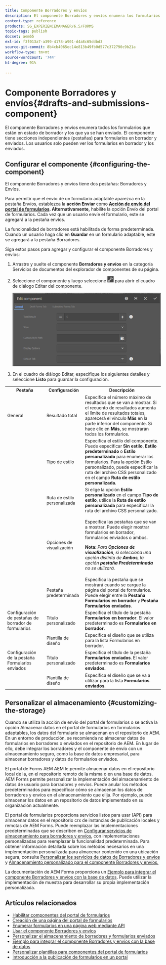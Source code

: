 ```yaml
---
title: Componente Borradores y envíos
description: El componente Borradores y envíos enumera los formularios que están en estado de borrador y los que ya se han enviado. Puede personalizar el aspecto y el estilo del componente.
content-type: reference
products: SG_EXPERIENCEMANAGER/6.5/FORMS
topic-tags: publish
docset: aem65
exl-id: f3f013a7-a399-4178-a901-d4a8c65ddbd3
source-git-commit: 8b4cb4065ec14e813b49fb0d577c372790c9b21a
workflow-type: tm+mt
source-wordcount: '744'
ht-degree: 91%

---
```


# Componente Borradores y envíos{#drafts-and-submissions-component}

El componente Borradores y envíos enumera todos los formularios que están en estado de borrador y los que ya se han enviado. El componente tiene secciones independientes (pestañas) para formularios en borrador y enviados. Los usuarios solo pueden ver los formularios en borrador y los enviados.

## Configurar el componente {#configuring-the-component}

El componente Borradores y envíos tiene dos pestañas: Borradores y Envíos.

Para permitir que el envío de un formulario adaptable aparezca en la pestaña Envíos, establezca la **acción Enviar** como **[Acción de envío del portal de formularios](../../forms/using/configuring-submit-actions.md). Alternativamente,** habilite la opción Envío del portal de formularios. Cada vez que un usuario envíe el formulario, este se agregará a la pestaña envíos.

La funcionalidad de borradores está habilitada de forma predeterminada. Cuando un usuario haga clic en **Guardar** en un formulario adaptable, este se agregará a la pestaña Borradores.

Siga estos pasos para agregar y configurar el componente Borradores y envíos:

1. Arrastre y suelte el componente **Borradores y envíos** en la categoría Servicios de documentos del explorador de componentes de su página.
1. Seleccione el componente y luego seleccione ![settings_icon](assets/settings_icon.png) para abrir el cuadro de diálogo Editar del componente.

   ![Componente Borradores y envíos](assets/drafts-submissions-edit.png)

1. En el cuadro de diálogo Editar, especifique los siguientes detalles y seleccione **Listo** para guardar la configuración.

<table>
 <tbody>
  <tr>
   <th>Pestaña</th>
   <th>Configuración</th>
   <th>Descripción</th>
  </tr>
  <tr>
   <td>General</td>
   <td>Resultado total</td>
   <td>Especifica el número máximo de resultados que se van a mostrar. Si el recuento de resultados aumenta el límite de resultados totales, aparecerá el vínculo <strong>Más </strong>en la parte inferior del componente. Si hace clic en <strong>Más</strong>, se mostrarán todos los formularios. </td>
  </tr>
  <tr>
   <td> </td>
   <td>Tipo de estilo</td>
   <td>Especifica el estilo del componente. Puede especificar <strong>Sin estilo</strong>, <strong>Estilo predeterminado</strong> o <strong>Estilo personalizado</strong> para enumerar los formularios. Para la opción Estilo personalizado, puede especificar la ruta del archivo CSS personalizado en el campo <strong>Ruta de estilo personalizada</strong><strong>.</strong></td>
  </tr>
  <tr>
   <td> </td>
   <td>Ruta de estilo personalizada</td>
   <td>Si elige la opción <strong>Estilo personalizado</strong> en el campo <strong>Tipo de estilo</strong>, utilice la <strong>Ruta de estilo personalizada</strong> para especificar la ruta del archivo CSS personalizado. </td>
  </tr>
  <tr>
   <td> </td>
   <td>Opciones de visualización</td>
   <td><p>Especifica las pestañas que se van a mostrar. Puede elegir mostrar formularios en borrador, formularios enviados o ambos. </p> <p><strong>Nota</strong>:<em> Para <strong>Opciones de visualización</strong>, si selecciona una opción distinta de <strong>Ambos</strong>, la opción <strong>pestaña Predeterminada</strong> no se utilizará.</em></p> </td>
  </tr>
  <tr>
   <td> </td>
   <td>Pestaña predeterminada</td>
   <td>Especifica la pestaña que se mostrará cuando se cargue la página del portal de formularios. Puede elegir entre la <strong>Pestaña Formularios en borrador</strong> y <strong>Pestaña Formularios enviados</strong>.</td>
  </tr>
  <tr>
   <td>Configuración de pestañas de borrador de formularios</td>
   <td>Título personalizado</td>
   <td>Especifica el título de la pestaña <strong>Formularios en borrador</strong>. El valor predeterminado es <strong>Formularios en borrador.</strong></td>
  </tr>
  <tr>
   <td> </td>
   <td>Plantilla de diseño</td>
   <td>Especifica el diseño que se utiliza para la lista Formularios en borrador.</td>
  </tr>
  <tr>
   <td>Configuración de la pestaña Formularios enviados</td>
   <td>Título personalizado </td>
   <td>Especifica el título de la pestaña <strong>Formularios enviados</strong>. El valor predeterminado es <strong>Formularios enviados.</strong></td>
  </tr>
  <tr>
   <td> </td>
   <td>Plantilla de diseño</td>
   <td>Especifica el diseño que se va a utilizar para la lista <strong>Formularios enviados</strong>. </td>
  </tr>
 </tbody>
</table>

## Personalizar el almacenamiento {#customizing-the-storage}

Cuando se utiliza la acción de envío del portal de formularios o se activa la opción Almacenar datos en el portal de formularios en formularios adaptables, los datos del formulario se almacenan en el repositorio de AEM. En un entorno de producción, se recomienda no almacenar datos de formularios en borradores o enviados en el repositorio de AEM. En lugar de ello, debe integrar los borradores y el componente de envío con un almacenamiento seguro, como la base de datos empresarial, para almacenar borradores y datos de formularios enviados.

El portal de Forms AEM AEM le permite almacenar datos en el repositorio local de la, en el repositorio remoto de la misma o en una base de datos. AEM Forms permite personalizar la implementación del almacenamiento de datos de usuario para borradores y envíos. Puede anular los métodos predeterminados para especificar cómo se almacenan los datos de borradores y envíos en el almacenamiento que elija. Por ejemplo, puede almacenar los datos en un repositorio de datos implementado en su organización actualmente.

El portal de formularios proporciona servicios listos para usar (API) para almacenar datos en el repositorio crx de instancias de publicación locales y remotas de AEM Forms. Puede reemplazar las implementaciones predeterminadas que se describen en [Configurar servicios de almacenamiento para borradores y envíos](/help/forms/using/configuring-draft-submission-storage.md), con implementaciones personalizadas para reemplazar la funcionalidad predeterminada. Para obtener información detallada sobre los métodos necesarios en una implementación personalizada para almacenar contenido en una ubicación segura, consulte [Personalizar los servicios de datos de Borradores y envíos](/help/forms/using/custom-draft-submission-data-services.md) y [Almacenamiento personalizado para el componente Borradores y envíos.](/help/forms/using/adding-custom-storage-provider-forms.md)

La documentación de AEM Forms proporciona un [Ejemplo para integrar el componente Borradores y envíos con la base de datos](integrate-draft-submission-database.md). Puede utilizar la implementación de muestra para desarrollar su propia implementación personalizada.

## Artículos relacionados

* [Habilitar componentes del portal de formularios](/help/forms/using/enabling-forms-portal-components.md)
* [Creación de una página del portal de formularios](/help/forms/using/creating-form-portal-page.md)
* [Enumerar formularios en una página web mediante API](/help/forms/using/listing-forms-webpage-using-apis.md)
* [Usar el componente Borradores y envíos](/help/forms/using/draft-submission-component.md)
* [Personalizar el almacenamiento de borradores y formularios enviados](/help/forms/using/draft-submission-component.md)
* [Ejemplo para integrar el componente Borradores y envíos con la base de datos](/help/forms/using/integrate-draft-submission-database.md)
* [Personalizar plantillas para componentes del portal de formularios](/help/forms/using/customizing-templates-forms-portal-components.md)
* [Introducción a la publicación de formularios en un portal](/help/forms/using/introduction-publishing-forms.md)
